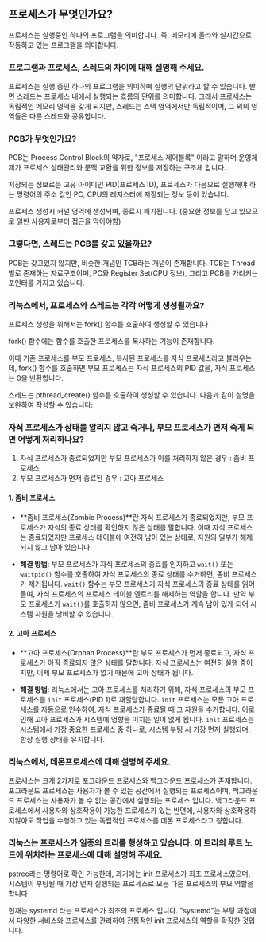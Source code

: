 ## 프로세스가 무엇인가요?

프로세스는 실행중인 하나의 프로그램을 의미합니다.
즉, 메모리에 올라와 실시간으로 작동하고 있는 프로그램을 의미합니다.

### 프로그램과 프로세스, 스레드의 차이에 대해 설명해 주세요.

프로세스는 실행 중인 하나의 프로그램을 의미하며 실행의 단위라고 할 수 있습니다.
반면 스레드는 프로세스 내에서 실행되는 흐름의 단위를 의미합니다. 그래서 프로세스는 독립적인 메모리 영역을 갖게 되지만,
스레드는 스택 영역에서만 독립적이며, 그 외의 영역들은 다른 스레드와 공유합니다.

### PCB가 무엇인가요?

PCB는 Process Control Block의 약자로, "프로세스 제어블록" 이라고 말하며 운영체제가 프로세스 상태관리와 문맥 교환을 위한 정보를 저장하는 구조체 입니다.  

저장되는 정보로는 고유 아이디인 PID(프로세스 ID), 프로세스가 다음으로 실행해야 하는 명령어의 주소 값인 PC, CPU의 레지스터에 저장되는 정보 등이 있습니다.
 
프로세스 생성시 커널 영역에 생성되며, 종료시 폐기됩니다. (중요한 정보를 담고 있으므로 일반 사용자로부터 접근을 막아야함)

### 그렇다면, 스레드는 PCB를 갖고 있을까요?

PCB는 갖고있지 않지만, 비슷한 개념인 TCB라는 개념이 존재합니다.
TCB는 Thread별로 존재하는 자료구조이며, PC와 Register Set(CPU 정보), 그리고 PCB를 가리키는 포인터를 가지고 있습니다.

### 리눅스에서, 프로세스와 스레드는 각각 어떻게 생성될까요?

프로세스 생성을 위해서는 fork() 함수를 호출하여 생성할 수 있습니다 

fork() 함수에는 함수를 호출한 프로세스를 복사하는 기능이 존재합니다. 

이때 기존 프로세스를 부모 프로세스, 복사된 프로세스를 자식 프로세스라고 불리우는데, fork() 함수를 호출하면 부모 프로세스는 자식 프로세스의 PID 값을, 자식 프로세스는 0을 반환합니다.

스레드는 pthread_create() 함수를 호출하여 생성할 수 있습니다.
다음과 같이 설명을 보완하여 작성할 수 있습니다:

### 자식 프로세스가 상태를 알리지 않고 죽거나, 부모 프로세스가 먼저 죽게 되면 어떻게 처리하나요?
1. 자식 프로세스가 종료되었지만 부모 프로세스가 이를 처리하지 않은 경우 : 좀비 프로세스
2. 부모 프로세스가 먼저 종료된 경우 : 고아 프로세스

#### 1. 좀비 프로세스
- **좀비 프로세스(Zombie Process)**란 자식 프로세스가 종료되었지만, 부모 프로세스가 자식의 종료 상태를 확인하지 않은 상태를 말합니다. 이때 자식 프로세스는 종료되었지만 프로세스 테이블에 여전히 남아 있는 상태로, 자원의 일부가 해제되지 않고 남아 있습니다.
  
- **해결 방법**: 부모 프로세스가 자식 프로세스의 종료를 인지하고 `wait()` 또는 `waitpid()` 함수를 호출하여 자식 프로세스의 종료 상태를 수거하면, 좀비 프로세스가 제거됩니다. `wait()` 함수는 부모 프로세스가 자식 프로세스의 종료 상태를 읽어 들여, 자식 프로세스의 프로세스 테이블 엔트리를 해제하는 역할을 합니다. 만약 부모 프로세스가 `wait()`를 호출하지 않으면, 좀비 프로세스가 계속 남아 있게 되어 시스템 자원을 낭비할 수 있습니다.

#### 2. 고아 프로세스
- **고아 프로세스(Orphan Process)**란 부모 프로세스가 먼저 종료되고, 자식 프로세스가 아직 종료되지 않은 상태를 말합니다. 자식 프로세스는 여전히 실행 중이지만, 이제 부모 프로세스가 없기 때문에 고아 상태가 됩니다.
  
- **해결 방법**: 리눅스에서는 고아 프로세스를 처리하기 위해, 자식 프로세스의 부모 프로세스를 `init` 프로세스(PID 1)로 재할당합니다. `init` 프로세스는 모든 고아 프로세스를 자동으로 인수하여, 자식 프로세스가 종료될 때 그 자원을 수거합니다. 이로 인해 고아 프로세스가 시스템에 영향을 미치는 일이 없게 됩니다. `init` 프로세스는 시스템에서 가장 중요한 프로세스 중 하나로, 시스템 부팅 시 가장 먼저 실행되며, 항상 실행 상태를 유지합니다.

### 리눅스에서, 데몬프로세스에 대해 설명해 주세요.

프로세스는 크게 2가지로 포그라운드 프로세스와 백그라운드 프로세스가 존재합니다. 포그라운드 프로세스는 사용자가 볼 수 있는 공간에서 실행되는 프로세스이며, 백그라운드 프로세스는 사용자가 볼 수 없는 공간에서 실행되는 프로세스 입니다. 백그라운드 프로세스에서 사용자와 상호작용이 가능한 프로세스가 있는 반면에, 사용자와 상호작용하지않아도 작업을 수행하고 있는 독립적인 프로세스를 데몬 프로세스라고 칭합니다.

### 리눅스는 프로세스가 일종의 트리를 형성하고 있습니다. 이 트리의 루트 노드에 위치하는 프로세스에 대해 설명해 주세요.

pstree라는 명령어로 확인 가능한데, 과거에는 init 프로세스가 최초 프로세스였으며, 시스템이 부팅될 때 가장 먼저 실행되는 프로세스로 모든 다른 프로세스의 부모 역할을 합니다

현재는 systemd 라는 프로세스가 최초의 프로세스 입니다. "systemd"는 부팅 과정에서 다양한 서비스와 프로세스를 관리하여 전통적인 init 프로세스의 역할을 확장한 것입니다.
